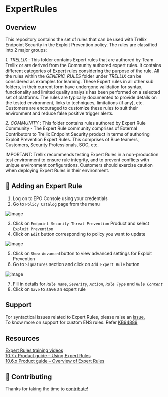 # ExpertRules

## Overview

This repository contains the set of rules that can be used with Trellix Endpoint Security in the Exploit Prevention policy. 
The rules are classified into 2 major groups:

*1. TRELLIX* : This folder contains Expert rules that are authored by Team Trellix or are derived from the Community authored expert rules. It contains different categories of Expert rules considering the purpose of the rule. All the rules within the *GENERIC_RULES* folder under *TRELLIX* can be considered as examples for learning. These Expert rules in all other sub folders, in their current form have undergone validation for syntax, functionality and limited quality analysis has been performed on a selected set of platforms. The rules are typically documented to provide details on the tested environment, links to techniques, limitations (if any), etc. Customers are encouraged to customize these rules to suit their environment and reduce false positive trigger alerts.
		
*2. COMMUNITY* : This folder contains rules authored by Expert Rule Community - The Expert Rule community comprises of External Contributors to Trellix Endpoint Security product in terms of authoring Exploit Prevention Expert Rules. This comprises of Blue teamers, Customers, Security Professionals, SOC, etc.

IMPORTANT: Trellix recommends testing Expert Rules in a non-production test environment to ensure rule integrity, and to prevent conflicts with unique environment configurations. Customers should exercise caution when deploying Expert Rules in their environment.


## 🚀 Adding an Expert Rule

1. Log on to EPO Console using your credentials
2. Go to `Policy Catalog` page from the menu

![image](https://github.com/user-attachments/assets/298f5926-eacb-4db6-864f-25dd82e7f62e)

3. Click on `Endpoint Security Threat Prevention` Product and select `Exploit Prevention`
4. Click on `Edit` button corresponding to policy you want to update

![image](https://user-images.githubusercontent.com/89252889/184321097-eaaa7e72-9732-4b1c-9016-7f406d25bf8f.png)

5. Click on `Show Advanced` button to view advanced settings for Exploit Prevention
6. Go to `Signatures` section and click on `Add Expert Rule` button

![image](https://user-images.githubusercontent.com/89252889/184321778-48601b6b-ecc4-4469-b799-5dc933608b05.png)


7. Fill in details for *`Rule name`*, *`Severity`*, *`Action`*, *`Rule Type`* and *`Rule Content`*
8. Click on `Save` to save an expert rule


## Support

For syntactical issues related to Expert Rules, please raise an [issue.](https://github.com/trellix-enterprise/ExpertRules/issues) <br/>
To know more on support for custom ENS rules. Refer [KB94889](https://thrive.trellix.com/s/article/KB94889)

## Resources
[Expert Rules training videos](https://kbm.trellix.com/corporate/index?page=content&id=KB89677) <br/>
[10.7.x Product guide – Using Expert Rules](https://docs.trellix.com/bundle/endpoint-security-10.7.x-product-guide-windows/page/GUID-56587D0E-F87B-4534-B81F-07EF5FBAD057.html) <br/>
[10.6.x Product guide – Overview of Expert Rules](https://docs.trellix.com/bundle/endpoint-security-10.6.0-threat-prevention-product-guide-windows/page/GUID-7DDC330D-DF62-4CBE-9A48-486A70F8665B.html) <br/>

## 🤝 Contributing

Thanks for taking the time to [contribute](COMMUNITY)!
